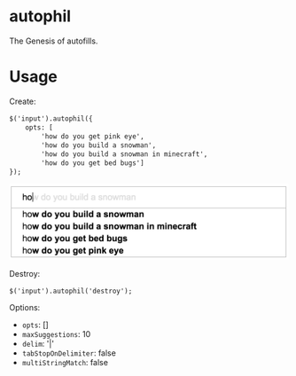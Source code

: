 autophil
========
The Genesis of autofills.

# Usage

Create:
```
$('input').autophil({
	opts: [
		'how do you get pink eye',
		'how do you build a snowman',
		'how do you build a snowman in minecraft',
		'how do you get bed bugs']
});
```

![autophil screenshot](https://github.com/jrode/autophil/raw/master/img/screenshot.png)

Destroy:
```
$('input').autophil('destroy');
```

Options:
* `opts`: []
* `maxSuggestions`: 10
* `delim`: '|'
* `tabStopOnDelimiter`: false
* `multiStringMatch`: false


